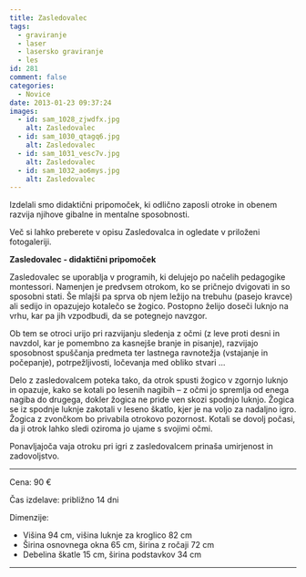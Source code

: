 ```yaml
---
title: Zasledovalec
tags:
  - graviranje
  - laser
  - lasersko graviranje
  - les
id: 281
comment: false
categories:
  - Novice
date: 2013-01-23 09:37:24
images:
  - id: sam_1028_zjwdfx.jpg
    alt: Zasledovalec
  - id: sam_1030_qtagq6.jpg
    alt: Zasledovalec
  - id: sam_1031_vesc7v.jpg
    alt: Zasledovalec
  - id: sam_1032_ao6mys.jpg
    alt: Zasledovalec
---
```


Izdelali smo didaktični pripomoček, ki odlično zaposli otroke in obenem razvija njihove gibalne in mentalne sposobnosti.

Več si lahko preberete v opisu Zasledovalca in ogledate v priloženi fotogaleriji.

**Zasledovalec - didaktični pripomoček**

Zasledovalec se uporablja v programih, ki delujejo po načelih pedagogike montessori. Namenjen je predvsem otrokom, ko se pričnejo dvigovati in so sposobni stati. Še mlajši pa sprva ob njem ležijo na trebuhu (pasejo kravce) ali sedijo in opazujejo kotalečo se žogico. Postopno želijo doseči luknjo na vrhu, kar pa jih vzpodbudi, da se potegnejo navzgor.

Ob tem se otroci urijo pri razvijanju sledenja z očmi (z leve proti desni in navzdol, kar je pomembno za kasnejše branje in pisanje), razvijajo sposobnost spuščanja predmeta ter lastnega ravnotežja (vstajanje in počepanje), potrpežljivosti, ločevanja med obliko stvari …

Delo z zasledovalcem poteka tako, da otrok spusti žogico v zgornjo luknjo in opazuje, kako se kotali po lesenih nagibih – z očmi jo spremlja od enega nagiba do drugega, dokler žogica ne pride ven skozi spodnjo luknjo. Žogica se iz spodnje luknje zakotali v leseno škatlo, kjer je na voljo za nadaljno igro. Žogica z zvončkom bo privabila otrokovo pozornost. Kotali se dovolj počasi, da ji otrok lahko sledi oziroma jo ujame s svojimi očmi.

Ponavljajoča vaja otroku pri igri z zasledovalcem prinaša umirjenost in zadovoljstvo.

* * *

Cena: 90 €

Čas izdelave: približno 14 dni

Dimenzije:

*   Višina 94 cm, višina luknje za kroglico 82 cm
*   Širina osnovnega okna 65 cm, širina z ročaji 72 cm
*   Debelina škatle 15 cm, širina podstavkov 34 cm

* * *